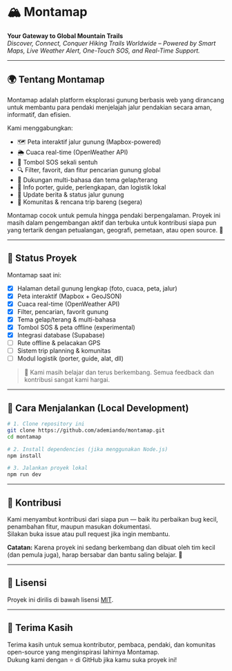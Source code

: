 # 🏔️ Montamap

**Your Gateway to Global Mountain Trails**  
_Discover, Connect, Conquer Hiking Trails Worldwide – Powered by Smart Maps, Live Weather Alert, One-Touch SOS, and Real-Time Support._

---

## 🌍 Tentang Montamap

Montamap adalah platform eksplorasi gunung berbasis web yang dirancang untuk membantu para pendaki menjelajah jalur pendakian secara aman, informatif, dan efisien.

Kami menggabungkan:
- 🗺️ Peta interaktif jalur gunung (Mapbox-powered)
- 🌦️ Cuaca real-time (OpenWeather API)
- 🚨 Tombol SOS sekali sentuh
- 🔍 Filter, favorit, dan fitur pencarian gunung global
- 🧭 Dukungan multi-bahasa dan tema gelap/terang
- 🧳 Info porter, guide, perlengkapan, dan logistik lokal
- 📰 Update berita & status jalur gunung
- 🧵 Komunitas & rencana trip bareng (segera)

Montamap cocok untuk pemula hingga pendaki berpengalaman. Proyek ini masih dalam pengembangan aktif dan terbuka untuk kontribusi siapa pun yang tertarik dengan petualangan, geografi, pemetaan, atau open source. 🙌

---

## 🚧 Status Proyek

Montamap saat ini:
- [x] Halaman detail gunung lengkap (foto, cuaca, peta, jalur)
- [x] Peta interaktif (Mapbox + GeoJSON)
- [x] Cuaca real-time (OpenWeather API)
- [x] Filter, pencarian, favorit gunung
- [x] Tema gelap/terang & multi-bahasa
- [x] Tombol SOS & peta offline (experimental)
- [x] Integrasi database (Supabase)
- [ ] Rute offline & pelacakan GPS  
- [ ] Sistem trip planning & komunitas  
- [ ] Modul logistik (porter, guide, alat, dll)

> 🚀 Kami masih belajar dan terus berkembang. Semua feedback dan kontribusi sangat kami hargai.

---

## 🔧 Cara Menjalankan (Local Development)

```bash
# 1. Clone repository ini
git clone https://github.com/ademiando/montamap.git
cd montamap

# 2. Install dependencies (jika menggunakan Node.js)
npm install

# 3. Jalankan proyek lokal
npm run dev
```

---

## 🤝 Kontribusi

Kami menyambut kontribusi dari siapa pun — baik itu perbaikan bug kecil, penambahan fitur, maupun masukan dokumentasi.  
Silakan buka issue atau pull request jika ingin membantu.

**Catatan:** Karena proyek ini sedang berkembang dan dibuat oleh tim kecil (dan pemula juga), harap bersabar dan bantu saling belajar. 💪

---

## 🔐 Lisensi

Proyek ini dirilis di bawah lisensi [MIT](LICENSE).

---

## 🙏 Terima Kasih

Terima kasih untuk semua kontributor, pembaca, pendaki, dan komunitas open-source yang menginspirasi lahirnya Montamap.  
Dukung kami dengan ⭐ di GitHub jika kamu suka proyek ini!